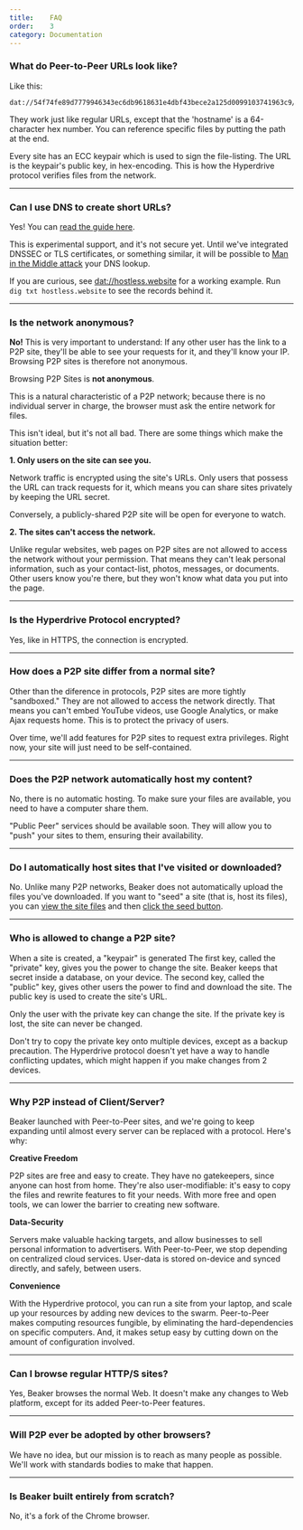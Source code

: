 ```yaml
---
title:    FAQ
order:    3
category: Documentation
---
```


### What do Peer-to-Peer URLs look like?

Like this:

```
dat://54f74fe89d7779946343ec6db9618631e4dbf43bece2a125d0099103741963c9/
```

They work just like regular URLs, except that the 'hostname' is a 64-character hex number.
You can reference specific files by putting the path at the end.

<div class="technical-explanation" data-title="Tech In-depth">
  <div class="icon"><span class="fa fa-info-circle"></span></div>
  <div class="body">
    <p>
      Every site has an ECC keypair which is used to sign the file-listing.
      The URL is the keypair's public key, in hex-encoding.
      This is how the Hyperdrive protocol verifies files from the network.
    </p>
  </div>
</div>

---

### Can I use DNS to create short URLs?

Yes!
You can [read the guide here](/docs/p2p/dns.html). 

This is experimental support, and it's not secure yet.
Until we've integrated DNSSEC or TLS certificates, or something similar, it will be possible to [Man in the Middle attack](https://en.wikipedia.org/wiki/Man-in-the-middle_attack) your DNS lookup.

If you are curious, see <a href="dat://hostless.website">dat://hostless.website</a> for a working example.
Run `dig txt hostless.website` to see the records behind it.

---

### Is the network anonymous?

**No!**
This is very important to understand:
If any other user has the link to a P2P site, they'll be able to see your requests for it, and they'll know your IP.
Browsing P2P sites is therefore not anonymous.

<div class="technical-explanation single-line" data-title="Beware!">
  <div class="icon"><span class="fa fa-exclamation-triangle"></span></div>
  <div class="body">
    <p>Browsing P2P Sites is <strong>not anonymous</strong>.</p>
  </div>
</div>

This is a natural characteristic of a P2P network; because there is no individual server in charge, the browser must ask the entire network for files.

This isn't ideal, but it's not all bad. There are some things which make the situation better:

**1. Only users on the site can see you.**

Network traffic is encrypted using the site's URLs.
Only users that possess the URL can track requests for it, which means you can share sites privately by keeping the URL secret.

Conversely, a publicly-shared P2P site will be open for everyone to watch.

**2. The sites can't access the network.**

Unlike regular websites, web pages on P2P sites are not allowed to access the network without your permission.
That means they can't leak personal information, such as your contact-list, photos, messages, or documents.
Other users know you're there, but they won't know what data you put into the page.

---

### Is the Hyperdrive Protocol encrypted?

Yes, like in HTTPS, the connection is encrypted.

---

### How does a P2P site differ from a normal site?

Other than the diference in protocols, P2P sites are more tightly "sandboxed."
They are not allowed to access the network directly.
That means you can't embed YouTube videos, use Google Analytics, or make Ajax requests home.
This is to protect the privacy of users.

Over time, we'll add features for P2P sites to request extra privileges.
Right now, your site will just need to be self-contained.

---

### Does the P2P network automatically host my content?

No, there is no automatic hosting.
To make sure your files are available, you need to have a computer share them.

"Public Peer" services should be available soon.
They will allow you to "push" your sites to them, ensuring their availability.

---

### Do I automatically host sites that I've visited or downloaded?

No.
Unlike many P2P networks, Beaker does not automatically upload the files you've downloaded.
If you want to "seed" a site (that is, host its files), you can [view the site files](/docs/p2p/additional-tools.html#view-files-button) and then [click the seed button](/docs/p2p/additional-tools.html#seed-site).

---

### Who is allowed to change a P2P site?

When a site is created, a "keypair" is generated
The first key, called the "private" key, gives you the power to change the site.
Beaker keeps that secret inside a database, on your device.
The second key, called the "public" key, gives other users the power to find and download the site.
The public key is used to create the site's URL.

Only the user with the private key can change the site.
If the private key is lost, the site can never be changed.

<div class="technical-explanation" data-title="Beware!">
  <div class="icon"><span class="fa fa-exclamation-triangle"></span></div>
  <div class="body">
    <p>Don't try to copy the private key onto multiple devices, except as a backup precaution.
    The Hyperdrive protocol doesn't yet have a way to handle conflicting updates, which might happen if you make changes from 2 devices.</p>
  </div>
</div>

---

### Why P2P instead of Client/Server?

Beaker launched with Peer-to-Peer sites, and we're going to keep expanding until almost every server can be replaced with a protocol.
Here's why:

**Creative Freedom**

P2P sites are free and easy to create.
They have no gatekeepers, since anyone can host from home.
They're also user-modifiable: it's easy to copy the files and rewrite features to fit your needs.
With more free and open tools, we can lower the barrier to creating new software.

**Data-Security**

Servers make valuable hacking targets, and allow businesses to sell personal information to advertisers.
With Peer-to-Peer, we stop depending on centralized cloud services.
User-data is stored on-device and synced directly, and safely, between users.

**Convenience**

With the Hyperdrive protocol, you can run a site from your laptop, and scale up your resources by adding new devices to the swarm.
Peer-to-Peer makes computing resources fungible, by eliminating the hard-dependencies on specific computers.
And, it makes setup easy by cutting down on the amount of configuration involved.

---

### Can I browse regular HTTP/S sites?

Yes, Beaker browses the normal Web.
It doesn't make any changes to Web platform, except for its added Peer-to-Peer features.

---

### Will P2P ever be adopted by other browsers?

We have no idea, but our mission is to reach as many people as possible.
We'll work with standards bodies to make that happen.

---

### Is Beaker built entirely from scratch?

No, it's a fork of the Chrome browser.
